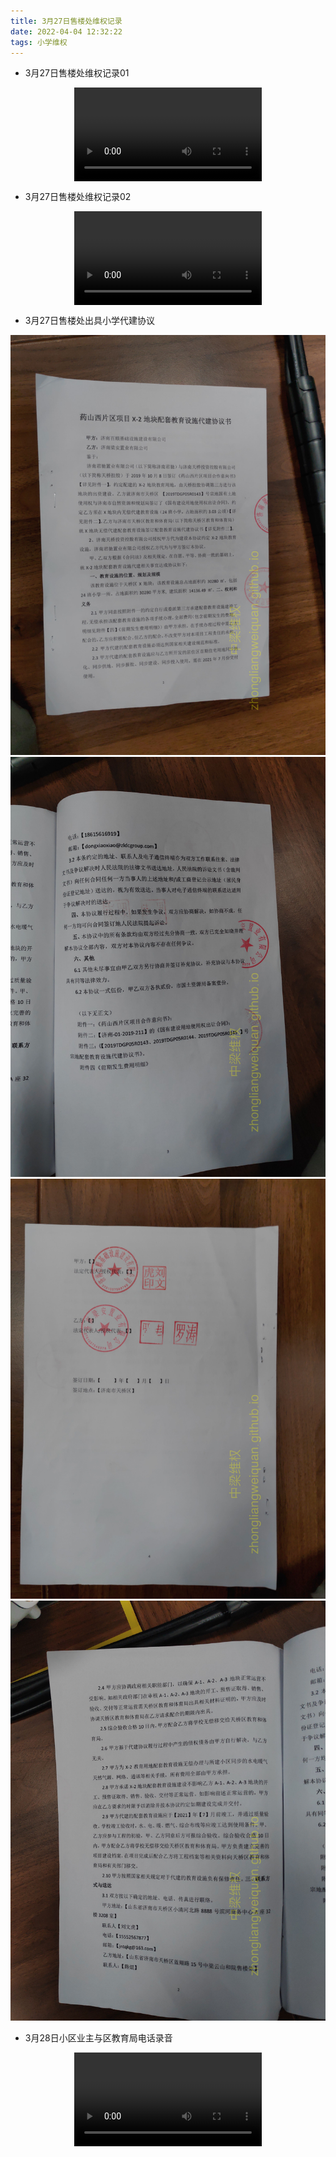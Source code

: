 ```yaml
---
title: 3月27日售楼处维权记录
date: 2022-04-04 12:32:22
tags: 小学维权
---
```


- 3月27日售楼处维权记录01

<video src="/3月27日售楼处维权记录/3月27日售楼处维权记录01.mp4" controls="controls" style="max-width: 100%; display: block; margin-left: auto; margin-right: auto;"  controlsList="nodownload">
your browser does not support the video tag
</video>

- 3月27日售楼处维权记录02

<video src="/3月27日售楼处维权记录/3月27日售楼处维权记录02.mp4" controls="controls" style="max-width: 100%; display: block; margin-left: auto; margin-right: auto;"  controlsList="nodownload">
your browser does not support the video tag
</video>

- 3月27日售楼处出具小学代建协议

![中梁3月27日出示小学代建协议](./3月27日售楼处维权记录/中梁3月27日出示小学代建协议01.jpg)
![中梁3月27日出示小学代建协议](./3月27日售楼处维权记录/中梁3月27日出示小学代建协议02.jpg)
![中梁3月27日出示小学代建协议](./3月27日售楼处维权记录/中梁3月27日出示小学代建协议03.jpg)
![中梁3月27日出示小学代建协议](./3月27日售楼处维权记录/中梁3月27日出示小学代建协议04.jpg)

- 3月28日小区业主与区教育局电话录音

<video src="/3月27日售楼处维权记录/3月28日小区业主与区教育局电话录音.m4a" controls="controls" style="max-width: 100%; display: block; margin-left: auto; margin-right: auto;"  controlsList="nodownload">
your browser does not support the video tag
</video>